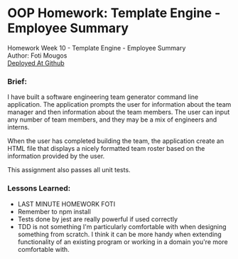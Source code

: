 # OOP Homework: Template Engine - Employee Summary
Homework Week 10 - Template Engine - Employee Summary<br>
Author: Foti Mougos<br>
[Deployed At Github](https://foteye.github.io/Wk10-OOP-TemplateEngine-FotiMougos/ "Deployed at Github")

### Brief:
I have built a software engineering team generator command line application. The application prompts the user for information about the team manager and then information about the team members. The user can input any number of team members, and they may be a mix of engineers and interns. 

When the user has completed building the team, the application create an HTML file that displays a nicely formatted team roster based on the information provided by the user.

This assignment also passes all unit tests.

### Lessons Learned:

  * LAST MINUTE HOMEWORK FOTI
  * Remember to npm install
  * Tests done by jest are really powerful if used correctly
  * TDD is not something I'm particularly comfortable with when designing something from scratch. I think it can be more handy when extending functionality of an existing program or working in a domain you're more comfortable with.
